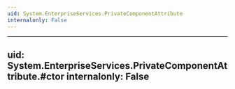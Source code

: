 ```yaml
---
uid: System.EnterpriseServices.PrivateComponentAttribute
internalonly: False
---
```


---
uid: System.EnterpriseServices.PrivateComponentAttribute.#ctor
internalonly: False
---
